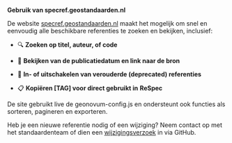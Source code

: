 **Gebruik van specref.geostandaarden.nl**

De website [specref.geostandaarden.nl](https://specref.geostandaarden.nl/) maakt
het mogelijk om snel en eenvoudig alle beschikbare referenties te zoeken en
bekijken, inclusief:

-   🔍 **Zoeken op titel, auteur, of code**

-   📆 **Bekijken van de publicatiedatum en link naar de bron**

-   🚫 **In- of uitschakelen van verouderde (deprecated) referenties**

-   📋 **Kopiëren [TAG] voor direct gebruikt in** **ReSpec**

De site gebruikt live de geonovum-config.js en ondersteunt ook functies als
sorteren, pagineren en exporteren.

Heb je een nieuwe referentie nodig of een wijziging? Neem contact op met het
standaardenteam of dien een
[wijzigingsverzoek](https://github.com/Geonovum/specref.geostandaarden.nl/issues)
in via GitHub.
